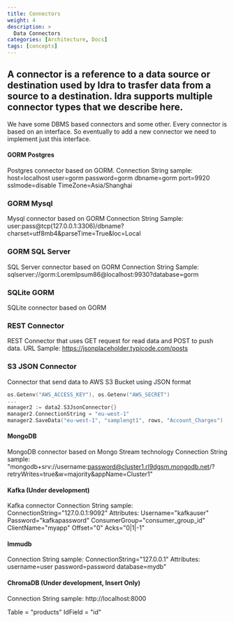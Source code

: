 ```yaml
---
title: Connectors
weight: 4
description: >
  Data Connectors
categories: [Architecture, Docs]
tags: [concepts]
---
```


## A connector is a reference to a data source or destination used by Idra to trasfer data from a source to a destination. Idra supports multiple connector types that we describe here.

We have some DBMS based connectors and some other. Every connector is based on an interface. So eventually to add a new connector we need to implement just this interface.

#### GORM Postgres
Postgres connector based on GORM.
Connection String sample: 
host=localhost user=gorm password=gorm dbname=gorm port=9920 sslmode=disable TimeZone=Asia/Shanghai
### GORM Mysql
Mysql connector based on GORM
Connection String Sample: 
user:pass@tcp(127.0.0.1:3306)/dbname?charset=utf8mb4&parseTime=True&loc=Local


### GORM SQL Server
SQL Server connector based on GORM
Connection String Sample: 
sqlserver://gorm:LoremIpsum86@localhost:9930?database=gorm

### SQLite GORM
SQLite connector based on GORM

### REST Connector
REST Connector that uses GET request for read data and POST to push data.
URL Sample: https://jsonplaceholder.typicode.com/posts

### S3 JSON Connector
Connector that send data to AWS S3 Bucket using JSON format
```go
os.Getenv("AWS_ACCESS_KEY"), os.Getenv("AWS_SECRET")
...
manager2 := data2.S3JsonConnector{}
manager2.ConnectionString = "eu-west-1"
manager2.SaveData("eu-west-1", "samplengt1", rows, "Account_Charges")
```

#### MongoDB
MongoDB connector based on Mongo Stream technology
Connection String sample: 
"mongodb+srv://username:password@cluster1.rl9dgsm.mongodb.net/?retryWrites=true&w=majority&appName=Cluster1"

#### Kafka (Under development)
Kafka connector
Connection String sample: 
ConnectionString="127.0.0.1:9092"
Attributes:
Username="kafkauser"
Password="kafkapassword"
ConsumerGroup="consumer_group_id"
ClientName="myapp"
Offset="0"
Acks="0|1|-1"

#### Immudb
Connection String sample: 
ConnectionString="127.0.0.1"
Attributes:
username=user
password=password
database=mydb"

#### ChromaDB (Under development, Insert Only)
Connection String sample: 
http://localhost:8000

Table = "products"
IdField = "id"






